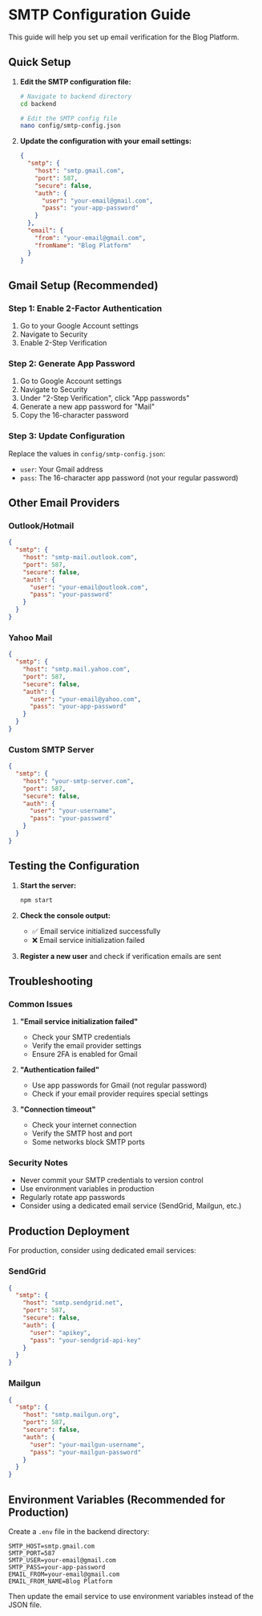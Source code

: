 # SMTP Configuration Guide

This guide will help you set up email verification for the Blog Platform.

## Quick Setup

1. **Edit the SMTP configuration file:**
   ```bash
   # Navigate to backend directory
   cd backend
   
   # Edit the SMTP config file
   nano config/smtp-config.json
   ```

2. **Update the configuration with your email settings:**
   ```json
   {
     "smtp": {
       "host": "smtp.gmail.com",
       "port": 587,
       "secure": false,
       "auth": {
         "user": "your-email@gmail.com",
         "pass": "your-app-password"
       }
     },
     "email": {
       "from": "your-email@gmail.com",
       "fromName": "Blog Platform"
     }
   }
   ```

## Gmail Setup (Recommended)

### Step 1: Enable 2-Factor Authentication
1. Go to your Google Account settings
2. Navigate to Security
3. Enable 2-Step Verification

### Step 2: Generate App Password
1. Go to Google Account settings
2. Navigate to Security
3. Under "2-Step Verification", click "App passwords"
4. Generate a new app password for "Mail"
5. Copy the 16-character password

### Step 3: Update Configuration
Replace the values in `config/smtp-config.json`:
- `user`: Your Gmail address
- `pass`: The 16-character app password (not your regular password)

## Other Email Providers

### Outlook/Hotmail
```json
{
  "smtp": {
    "host": "smtp-mail.outlook.com",
    "port": 587,
    "secure": false,
    "auth": {
      "user": "your-email@outlook.com",
      "pass": "your-password"
    }
  }
}
```

### Yahoo Mail
```json
{
  "smtp": {
    "host": "smtp.mail.yahoo.com",
    "port": 587,
    "secure": false,
    "auth": {
      "user": "your-email@yahoo.com",
      "pass": "your-app-password"
    }
  }
}
```

### Custom SMTP Server
```json
{
  "smtp": {
    "host": "your-smtp-server.com",
    "port": 587,
    "secure": false,
    "auth": {
      "user": "your-username",
      "pass": "your-password"
    }
  }
}
```

## Testing the Configuration

1. **Start the server:**
   ```bash
   npm start
   ```

2. **Check the console output:**
   - ✅ Email service initialized successfully
   - ❌ Email service initialization failed

3. **Register a new user** and check if verification emails are sent

## Troubleshooting

### Common Issues

1. **"Email service initialization failed"**
   - Check your SMTP credentials
   - Verify the email provider settings
   - Ensure 2FA is enabled for Gmail

2. **"Authentication failed"**
   - Use app passwords for Gmail (not regular password)
   - Check if your email provider requires special settings

3. **"Connection timeout"**
   - Check your internet connection
   - Verify the SMTP host and port
   - Some networks block SMTP ports

### Security Notes

- Never commit your SMTP credentials to version control
- Use environment variables in production
- Regularly rotate app passwords
- Consider using a dedicated email service (SendGrid, Mailgun, etc.)

## Production Deployment

For production, consider using dedicated email services:

### SendGrid
```json
{
  "smtp": {
    "host": "smtp.sendgrid.net",
    "port": 587,
    "secure": false,
    "auth": {
      "user": "apikey",
      "pass": "your-sendgrid-api-key"
    }
  }
}
```

### Mailgun
```json
{
  "smtp": {
    "host": "smtp.mailgun.org",
    "port": 587,
    "secure": false,
    "auth": {
      "user": "your-mailgun-username",
      "pass": "your-mailgun-password"
    }
  }
}
```

## Environment Variables (Recommended for Production)

Create a `.env` file in the backend directory:

```env
SMTP_HOST=smtp.gmail.com
SMTP_PORT=587
SMTP_USER=your-email@gmail.com
SMTP_PASS=your-app-password
EMAIL_FROM=your-email@gmail.com
EMAIL_FROM_NAME=Blog Platform
```

Then update the email service to use environment variables instead of the JSON file. 